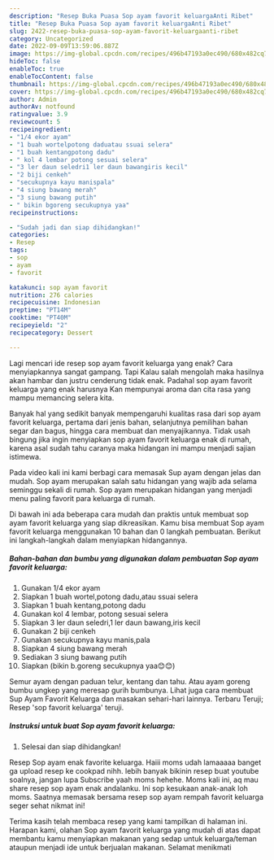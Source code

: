 ```yaml
---
description: "Resep Buka Puasa Sop ayam favorit keluargaAnti Ribet"
title: "Resep Buka Puasa Sop ayam favorit keluargaAnti Ribet"
slug: 2422-resep-buka-puasa-sop-ayam-favorit-keluargaanti-ribet
category: Uncategorized
date: 2022-09-09T13:59:06.887Z
image: https://img-global.cpcdn.com/recipes/496b47193a0ec490/680x482cq70/sop-ayam-favorit-keluarga-foto-resep-utama.jpg
hideToc: false
enableToc: true
enableTocContent: false
thumbnail: https://img-global.cpcdn.com/recipes/496b47193a0ec490/680x482cq70/sop-ayam-favorit-keluarga-foto-resep-utama.jpg
cover: https://img-global.cpcdn.com/recipes/496b47193a0ec490/680x482cq70/sop-ayam-favorit-keluarga-foto-resep-utama.jpg
author: Admin
authorAv: notfound
ratingvalue: 3.9
reviewcount: 5
recipeingredient:
- "1/4 ekor ayam"
- "1 buah wortelpotong daduatau ssuai selera"
- "1 buah kentangpotong dadu"
- " kol 4 lembar potong sesuai selera"
- "3 ler daun seledri1 ler daun bawangiris kecil"
- "2 biji cenkeh"
- "secukupnya kayu manispala"
- "4 siung bawang merah"
- "3 siung bawang putih"
- " bikin bgoreng secukupnya yaa"
recipeinstructions:

- "Sudah jadi dan siap dihidangkan!"
categories:
- Resep
tags:
- sop
- ayam
- favorit

katakunci: sop ayam favorit 
nutrition: 276 calories
recipecuisine: Indonesian
preptime: "PT14M"
cooktime: "PT40M"
recipeyield: "2"
recipecategory: Dessert

---
```



Lagi mencari ide resep sop ayam favorit keluarga yang enak? Cara menyiapkannya sangat gampang. Tapi Kalau salah mengolah maka hasilnya akan hambar dan justru cenderung tidak enak. Padahal sop ayam favorit keluarga yang enak harusnya Kan mempunyai aroma dan cita rasa yang mampu memancing selera kita.


Banyak hal yang sedikit banyak mempengaruhi kualitas rasa dari sop ayam favorit keluarga, pertama dari jenis bahan, selanjutnya pemilihan bahan segar dan bagus, hingga cara membuat dan menyajikannya. Tidak usah bingung jika ingin menyiapkan sop ayam favorit keluarga enak di rumah, karena asal sudah tahu caranya maka hidangan ini mampu menjadi sajian istimewa.

Pada video kali ini kami berbagi cara memasak Sup ayam dengan jelas dan mudah. Sop ayam merupakan salah satu hidangan yang wajib ada selama seminggu sekali di rumah. Sop ayam merupakan hidangan yang menjadi menu paling favorit para keluarga di rumah.


Di bawah ini ada beberapa cara mudah dan praktis untuk membuat sop ayam favorit keluarga yang siap dikreasikan. Kamu bisa membuat Sop ayam favorit keluarga menggunakan 10 bahan dan 0 langkah pembuatan. Berikut ini langkah-langkah dalam menyiapkan hidangannya.

<!--inarticleads1-->

##### Bahan-bahan dan bumbu yang digunakan dalam pembuatan Sop ayam favorit keluarga:

1. Gunakan 1/4 ekor ayam
1. Siapkan 1 buah wortel,potong dadu,atau ssuai selera
1. Siapkan 1 buah kentang,potong dadu
1. Gunakan  kol 4 lembar, potong sesuai selera
1. Siapkan 3 ler daun seledri,1 ler daun bawang,iris kecil
1. Gunakan 2 biji cenkeh
1. Gunakan secukupnya kayu manis,pala
1. Siapkan 4 siung bawang merah
1. Sediakan 3 siung bawang putih
1. Siapkan  (bikin b.goreng secukupnya yaa😊😊)


Semur ayam dengan paduan telur, kentang dan tahu. Atau ayam goreng bumbu ungkep yang meresap gurih bumbunya. Lihat juga cara membuat Sup Ayam Favorit Keluarga dan masakan sehari-hari lainnya. Terbaru Teruji; Resep &#39;sop favorit keluarga&#39; teruji. 

<!--inarticleads2-->

##### Instruksi untuk buat Sop ayam favorit keluarga:


1. Selesai dan siap dihidangkan!

Resep Sop ayam enak favorite keluarga. Haiii moms udah lamaaaaa banget ga upload resep ke cookpad nihh. lebih banyak bikinin resep buat youtube soalnya, jangan lupa Subscribe yaah moms hehehe. Moms kali ini, aq mau share resep sop ayam enak andalanku. Ini sop kesukaan anak-anak loh moms. Saatnya memasak bersama resep sop ayam rempah favorit keluarga seger sehat nikmat ini! 

Terima kasih telah membaca resep yang kami tampilkan di halaman ini. Harapan kami, olahan Sop ayam favorit keluarga yang mudah di atas dapat membantu kamu menyiapkan makanan yang sedap untuk keluarga/teman ataupun menjadi ide untuk berjualan makanan. Selamat menikmati
